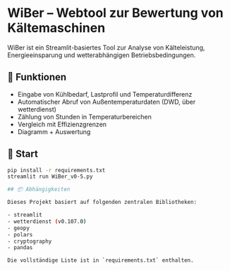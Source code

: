 # WiBer – Webtool zur Bewertung von Kältemaschinen

WiBer ist ein Streamlit-basiertes Tool zur Analyse von Kälteleistung, Energieeinsparung und wetterabhängigen Betriebsbedingungen.

## 🔧 Funktionen

- Eingabe von Kühlbedarf, Lastprofil und Temperaturdifferenz
- Automatischer Abruf von Außentemperaturdaten (DWD, über wetterdienst)
- Zählung von Stunden in Temperaturbereichen
- Vergleich mit Effizienzgrenzen
- Diagramm + Auswertung

## 🚀 Start

```bash
pip install -r requirements.txt
streamlit run WiBer_v0-5.py

## 📦 Abhängigkeiten

Dieses Projekt basiert auf folgenden zentralen Bibliotheken:

- streamlit
- wetterdienst (v0.107.0)
- geopy
- polars
- cryptography
- pandas

Die vollständige Liste ist in `requirements.txt` enthalten.
